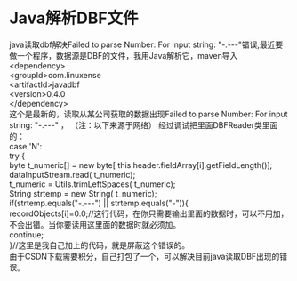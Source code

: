 # Java解析DBF文件
java读取dbf解决Failed to parse Number: For input string: "-.---"错误,最近要做一个程序，数据源是DBF的文件，我用Java解析它，maven导入
<br/>&lt;dependency>
  <br/>&lt;groupId>com.linuxense</groupId>
   <br/>&lt;artifactId>javadbf</artifactId>
  <br/> &lt;version>0.4.0</version>
<br/>&lt;/dependency>
<br/>这个是最新的，读取从某公司获取的数据出现Failed to parse Number: For input string: "-.---" ，
（注：以下来源于网络）
经过调试把里面DBFReader类里面的：
<br/>case 'N':
     <br/>try {
           <br/>byte t_numeric[] = new byte[ this.header.fieldArray[i].getFieldLength()];
          <br/> dataInputStream.read( t_numeric);
          <br/> t_numeric = Utils.trimLeftSpaces( t_numeric);
          <br/> String strtemp = new String( t_numeric);
          <br/> if(strtemp.equals("-.---") || strtemp.equals("-")){
           <br/>   recordObjects[i]=0.0;//这行代码，在你只需要输出里面的数据时，可以不用加，不会出错。当你要读用这里面的数据时就必须加。
               <br/> continue;
         <br/>   }//这里是我自己加上的代码，就是屏蔽这个错误的。
<br/>由于CSDN下载需要积分，自己打包了一个，可以解决目前java读取DBF出现的错误。
